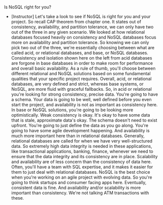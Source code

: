 Is NoSQL right for you?
- [Instructor] Let's take a look to see if NoSQL is right for you and your project. So recall CAP theorem from chapter one. It states out of consistency, availability, and partition tolerance, we can only have two out of the three in any given scenario. We looked at how relational databases focused heavily on consistency and NoSQL databases focus more on availability and partition tolerance. So knowing we can only pick two out of the three, we're essentially choosing between what are called acid, or relational databases, and base, or NoSQL databases. Consistency and isolation shown here on the left from acid databases are forgone in base databases in order to make room for performance and overall basic availability. As a rule of thumb, you'll choose between different relational and NoSQL solutions based on some fundamental qualities that your specific project requires. Overall, acid, or relational databases, are very defined and strict, whereas base systems, or NoSQL, are more fluid with graceful fallbacks. So, in acid or relational you're looking for strong consistency, precise data. You're going to have a schema. Your data is going to be well, well defined before you even start the project, and availability is not as important as consistency here. In base or NoSQL solutions, you're going to be looking more optimistically. Weak consistency is okay. It's okay to have some data that is stale, approximate data's okay. The schema doesn't need to exist upfront. You're going to just define the data as you go along. You're going to have some agile development happening. And availability is much more important here than in relational databases. Generally, relational databases are called for when we have very well-structured data. So extremely high data integrity is needed in these applications, like transactional applications, banking, finance, whenever we need to ensure that the data integrity and its consistency are in place. Scalability and availability are of less concern than the consistency of data here. Often, you'll have a team with SQL expertise, and it makes it easier for them to just deal with relational databases. NoSQL is the best choice when you're working on an agile project with evolving data. So you're going to think startups and consumer facing apps here. Eventually, consistent data is fine. And availability and/or scalability is more important than consistency. We're not talking ATM transactions with these.